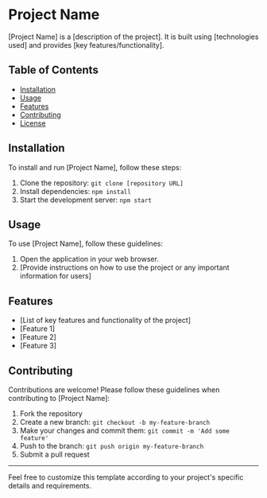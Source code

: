 # Project Name

[Project Name] is a [description of the project]. It is built using [technologies used] and provides [key features/functionality].

## Table of Contents

- [Installation](#installation)
- [Usage](#usage)
- [Features](#features)
- [Contributing](#contributing)
- [License](#license)

## Installation

To install and run [Project Name], follow these steps:

1. Clone the repository: `git clone [repository URL]`
2. Install dependencies: `npm install`
3. Start the development server: `npm start`

## Usage

To use [Project Name], follow these guidelines:

1. Open the application in your web browser.
2. [Provide instructions on how to use the project or any important information for users]

## Features

- [List of key features and functionality of the project]
- [Feature 1]
- [Feature 2]
- [Feature 3]

## Contributing

Contributions are welcome! Please follow these guidelines when contributing to [Project Name]:

1. Fork the repository
2. Create a new branch: `git checkout -b my-feature-branch`
3. Make your changes and commit them: `git commit -m 'Add some feature'`
4. Push to the branch: `git push origin my-feature-branch`
5. Submit a pull request

---

Feel free to customize this template according to your project's specific details and requirements.
